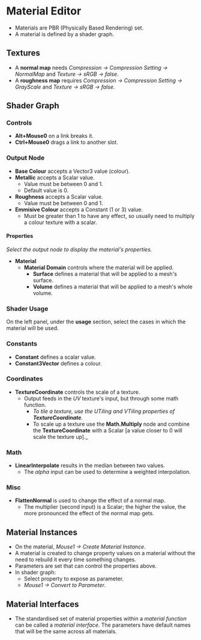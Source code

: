 # Material Editor

- Materials are PBR (Physically Based Rendering) set.
- A material is defined by a shader graph.

## Textures

- A **normal map** needs _Compression -> Compression Setting -> NormalMap_ and _Texture -> sRGB -> false_.
- A **roughness map** requires _Compression -> Compression Setting -> GrayScale_ and _Texture -> sRGB -> false_.

## Shader Graph

### Controls

- **Alt+Mouse0** on a link breaks it.
- **Ctrl+Mouse0** drags a link to another slot.

### Output Node

- **Base Colour** accepts a Vector3 value (colour).
- **Metallic** accepts a Scalar value.
  - Value must be between 0 and 1.
  - Default value is 0.
- **Roughness** accepts a Scalar value.
  - Value must be between 0 and 1.
- **Emmisive Colour** accepts a Constant (1 or 3) value.
  - Must be greater than 1 to have any effect, so usually need to multiply a colour texture with a scalar.

#### Properties

_Select the output node to display the material's properties._

- **Material**
  - **Material Domain** controls where the material will be applied.
    - **Surface** defines a material that will be applied to a mesh's surface.
    - **Volume** defines a material that will be applied to a mesh's whole volume.

### Shader Usage

On the left panel, under the **usage** section, select the cases in which the material will be used.

### Constants

- **Constant** defines a scalar value.
- **Constant3Vector** defines a colour.

### Coordinates

- **TextureCoordinate** controls the scale of a texture.
  - Output feeds in the _UV_ texture's input, but through some math function.
    - _To tile a texture, use the UTiling and VTiling properties of **TextureCoordinate**._
    - To scale up a texture use the **Math.Multiply** node and combine the **TextureCoordinate** with a Scalar [a value closer to 0 will scale the texture up]._

### Math

- **LinearInterpolate** results in the median between two values.
  - The _alpha_ input can be used to determine a weighted interpolation.

### Misc

- **FlattenNormal** is used to change the effect of a normal map.
  - The multiplier (second input) is a Scalar; the higher the value, the more pronounced the effect of the normal map gets.

## Material Instances

- On the material, _Mouse1 -> Create Material Instance_.
- A material is created to change property values on a material without the need to rebuild it every time something changes.
- Parameters are set that can control the properties above.
- In shader graph:
   - Select property to expose as parameter.
   - _Mouse1 -> Convert to Parameter_.

## Material Interfaces

- The standardised set of material properties within a *material function* can be called a *material interface*. The parameters have default names that will be the same across all materials.

